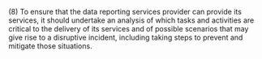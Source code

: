 (8) To ensure that the data reporting services provider can provide its services, it should undertake an analysis of which tasks and activities are critical to the delivery of its services and of possible scenarios that may give rise to a disruptive incident, including taking steps to prevent and mitigate those situations.